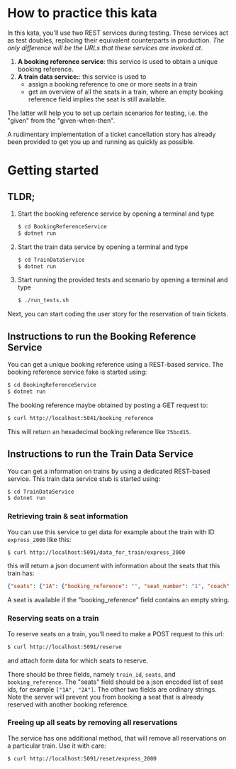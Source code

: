 # How to practice this kata

In this kata, you'll use two REST services during testing. 
These services act as test doubles, replacing their equivalent counterparts in production.
_The only difference will be the URLs that these services are invoked at_.

1. **A booking reference service**: 
   this service is used to obtain a unique booking reference.
2. **A train data service:**:
   this service is used to
   - assign a booking reference to one or more seats in a train
   - get an overview of all the seats in a train, where an empty booking reference
     field implies the seat is still available.

The latter will help you to set up certain scenarios for testing,
i.e. the "given" from the "given-when-then".

A rudimentary implementation of a ticket cancellation story has already 
been provided to get you up and running as quickly as possible.

# Getting started

## TLDR;

1. Start the booking reference service by opening a terminal and type
   ```bash
   $ cd BookingReferenceService
   $ dotnet run
   ```

2. Start the train data service by opening a terminal and type
   ```bash
   $ cd TrainDataService
   $ dotnet run
   ```

3. Start running the provided tests and scenario by opening a terminal and type
   ```bash
   $ ./run_tests.sh
   ```
   
Next, you can start coding the user story for the reservation of train tickets.

## Instructions to run the Booking Reference Service

You can get a unique booking reference using a REST-based service. 
The booking reference service fake is started using:

```bash
$ cd BookingReferenceService
$ dotnet run
```

The booking reference maybe obtained by posting a GET request to:

```bash
$ curl http://localhost:5041/booking_reference
```

This will return an hexadecimal booking reference like `75bcd15`.
   
## Instructions to run the Train Data Service

You can get a information on trains by using a dedicated REST-based service. 
This train data service stub is started using:

```bash
$ cd TrainDataService
$ dotnet run
``` 

### Retrieving train &amp; seat information 

You can use this service to get data for example about the train with ID 
`express_2000` like this:

```bash
$ curl http://localhost:5091/data_for_train/express_2000
```

this will return a json document with information about the seats that this train has:

```json
{"seats": {"1A": {"booking_reference": "", "seat_number": "1", "coach": "A"}, "2A": {"booking_reference": "", "seat_number": "2", "coach": "A"}}}
```

A seat is available if the "booking_reference" field contains an empty string. 

### Reserving seats on a train 

To reserve seats on a train, you'll need to make a POST request to this url:

```bash
$ curl http://localhost:5091/reserve
``` 

and attach form data for which seats to reserve. 

There should be three fields, namely `train_id`, `seats`, and `booking_reference`. 
The "seats" field should be a json encoded list of seat ids, for example `["1A", "2A"]`. 
The other two fields are ordinary strings. 
Note the server will prevent you from booking a seat that is already reserved with another booking reference.

### Freeing up all seats by removing all reservations 

The service has one additional method, that will remove all reservations on a particular train. Use it with care:

```bash
$ curl http://localhost:5091/reset/express_2000
```
